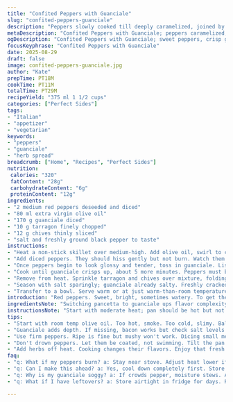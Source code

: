 ```yaml
---
title: "Confited Peppers with Guanciale"
slug: "confited-peppers-guanciale"
description: "Peppers slowly cooked till deeply caramelized, joined by crisped guanciale replacing pancetta for nuanced pork fat flavor. Fresh tarragon and chives introduced instead of parsley for herbal lift. Olive oil gently blistering as peppers soften. Method focuses on controlling heat to avoid bitter burnt edges yet coax max sweetness. Listen for subtle sizzle shifts, watch color deepen from bright red to molten ruby. Drain excess fat but keep just enough for coating. Salt and freshly cracked black pepper finish. Serve warm or just shy of room temperature. Ideal as a rustic spread or alongside crusty bread."
metaDescription: "Confited Peppers with Guanciale; peppers caramelized, guanciale crisped. A rustic spread bursts with flavors. Perfect alongside crusty bread."
ogDescription: "Confited Peppers with Guanciale; sweet peppers, crisp guanciale. Simple yet layered flavors ignite taste buds. Serve warm or at room temperature."
focusKeyphrase: "Confited Peppers with Guanciale"
date: 2025-08-29
draft: false
image: confited-peppers-guanciale.jpg
author: "Kate"
prepTime: PT18M
cookTime: PT11M
totalTime: PT29M
recipeYield: "375 ml 1 1/2 cups"
categories: ["Perfect Sides"]
tags:
- "Italian"
- "appetizer"
- "vegetarian"
keywords:
- "peppers"
- "guanciale"
- "herb spread"
breadcrumb: ["Home", "Recipes", "Perfect Sides"]
nutrition: 
 calories: "320"
 fatContent: "28g"
 carbohydrateContent: "6g"
 proteinContent: "12g"
ingredients:
- "2 medium red peppers deseeded and diced"
- "80 ml extra virgin olive oil"
- "170 g guanciale diced"
- "10 g tarragon finely chopped"
- "12 g chives thinly sliced"
- "salt and freshly ground black pepper to taste"
instructions:
- "Heat a non-stick skillet over medium-high. Add olive oil, swirl to coat."
- "Add diced peppers. They should hiss gently but not burn. Watch them soften and edges caramelize, about 10 minutes. Maintain moderate heat to coax natural sugars out without charring."
- "Once peppers begin to look glossy and tender, toss in guanciale. Listen for the fat rendering—little crackles like popcorn kernels. Stir often but not aggressively to avoid mush."
- "Cook until guanciale crisps up, about 5 more minutes. Peppers must be jammy, richly browned in places. If fat pools excessively, carefully tilt pan to drain some off but retain a sheen of fat coating peppers."
- "Remove from heat. Sprinkle tarragon and chives over mixture, folding lightly for an even herbal lift without bruising leaves."
- "Season with salt sparingly; guanciale already salty. Freshly cracked pepper added last for bite."
- "Transfer to a bowl. Serve warm or at just warm-than-room temperature. Works well atop toasted focaccia or stirred into farro salad."
introduction: "Red peppers. Sweet, bright, sometimes watery. To get them to shine, low and slow caramelization unlocks deep sugars you don’t see at raw stage. Dicing them small encourages even browning, no bite left raw. Guanciale over pancetta here for a reason—fat renders differently, more complex, less salty punch but way sweeter flavor notes. Tarragon in place of parsley changes profile—licorice hints, soft floral notes, a twist your guests might not peg immediately. Chives replace flat-leaf parsley to keep freshness sharp but less dominant. Oil temp trick—keep it lively enough to sizzle but avoid smoking. Too hot? Peppers blacken and bitter. Too cool? They steam, texture dull. The rhythm of stirring, observing bubbles, smells—your best guide. Wait for the sweet candy smell before adding pork. When guanciale crisps, listen for crackle then remove promptly. Don’t drown peppers in fat; a delicate balance. Salt at end—not before—to avoid pulling too much moisture out. Serve warm. Spread thick. Simplicity with serious layers."
ingredientsNote: "Switching pancetta to guanciale ups flavor complexity, but bacon is an acceptable substitute if guanciale is absent; watch salt accordingly. Use ripe but firm peppers to avoid mushy texture after cooking. Extra virgin olive oil carries the dish, so quality matters but avoid very peppery rather than fruity types that can overwhelm. Chives and tarragon together bring an unusual but accessible flavor profile; parsley and basil can replace if preferred for more classic notes. Don’t over-chop herbs—they lose vibrancy and turn bitter during cooking. Measure oil loosely; you need enough fat to soften peppers but not swimming in oil. Herbs always added off heat to preserve freshness and color."
instructionsNote: "Start with moderate heat; pan should be hot but not smoking. The sizzle of peppers turning translucent with patches of amber is your texture cue. Stir gently, scraping bottom to prevent scorching but avoid breaking peppers down too much. Adding guanciale later ensures it crisps instead of stewing in moisture. If too much fat pools, tilt pan and spoon out excess; this prevents greasy mouthfeel and helps peppers set as they cool. Herbed finish must be done while pan is off heat to keep vibrant and avoid bitter flavor from overcooking delicate leaves. Season last to prevent drying peppers prematurely. Let mixture rest briefly before serving so flavors marry and leftover heat softens pungency of herbs. If you want a smoother texture, press through fine mesh sieve but rough chunks add rustic interest."
tips:
- "Start with room temp olive oil. Too hot, smoke. Too cold, slimy. Balance temp for good sizzle. Listen closely for crackles. Soft sounds mean good browning."
- "Guanciale adds depth. If missing, bacon works but check salt levels. Too salty can ruin balance. Don't overcook that fat. Keep it crisp, not soggy."
- "Use firm peppers. Ripe is fine but mushy won't work. Dicing small means even cooking. Watch your stirring; avoid breaking peppers. And don’t ignore that smell."
- "Don't drown peppers. Let them be coated, not swimming. Tilt the pan if fat pools. A little sheen is fine. Too much fat, greasy texture."
- "Add herbs off heat. Cooking changes their flavors. Enjoy that fresh pop instead of bitterness. Let flavors rest before serving. They marry better if given time."
faq:
- "q: What if my peppers burn? a: Stay near stove. Adjust heat lower if needed. Sizzle should be gentle. Check for dark edges—too much means tough texture."
- "q: Can I make this ahead? a: Yes, cool down completely first. Store in fridge. Reheat gently. Don’t scorch. Fresh herbs last minute keep taste bright."
- "q: Why is my guanciale soggy? a: If crowds pepper, moisture stews. Add it later in cooking. Let fat render without drowning. Crispiness is the goal, remember."
- "q: What if I have leftovers? a: Store airtight in fridge for days. Reheat gently. Mix with pasta or grain salads. Adds depth to those simple dishes."

---
```

